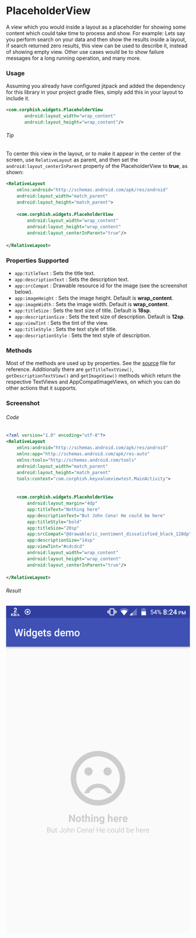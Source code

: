 # PlaceholderView
A view which you would inside a layout as a placeholder for showing some content which could take time to process and show. For example: Lets say you perform search on your data and then show the results inside a layout, if search returned zero results, this view can be used to describe it, instead of showing empty view. Other use cases would be to show failure messages for a long running operation, and many more.

### Usage
Assuming you already have configured jitpack and added the dependency for this library in your project gradle files, simply add this in your layout to include it.
```xml
<com.corphish.widgets.PlaceholderView
       android:layout_width="wrap_content"
       android:layout_height="wrap_content"/>
```  
###### Tip
To center this view in the layout, or to make it appear in the center of the screen, use `RelativeLayout` as parent, and then set the `android:layout_centerInParent` property of the PlaceholderView to __true__, as shown:  
```xml
<RelativeLayout
    xmlns:android="http://schemas.android.com/apk/res/android"
    android:layout_width="match_parent"
    android:layout_height="match_parent">  
    
    <com.corphish.widgets.PlaceholderView
        android:layout_width="wrap_content"
        android:layout_height="wrap_content"
        android:layout_centerInParent="true"/>

</RelativeLayout>
```  

### Properties Supported
- `app:titleText` : Sets the title text.
- `app:descriptionText` : Sets the description text.
- `app:srcCompat` : Drawable resource id for the image (see the screenshot below).
- `app:imageHeight` : Sets the image height. Default is __wrap_content__.
- `app:imageWidth` : Sets the image width. Default is __wrap_content__.
- `app:titleSize` : Sets the text size of title. Default is __18sp__.
- `app:descriptionSize` : Sets the text size of description. Default is __12sp__.
- `app:viewTint` : Sets the tint of the view.
- `app:titleStyle` : Sets the text style of title.
- `app:descriptionStyle` : Sets the text style of description.

### Methods
Most of the methods are used up by properties. See the [source](https://github.com/corphish/Widgets/blob/master/widgets/src/main/java/com/corphish/widgets/PlaceholderView.java) file for reference.
Additionally there are `getTitleTextView()`, `getDescriptionTextView()` and `getImageView()` methods which return the respective TextViews and AppCompatImageViews, on which you can do other actions that it supports.

### Screenshot
###### Code
```xml
<?xml version="1.0" encoding="utf-8"?>
<RelativeLayout
    xmlns:android="http://schemas.android.com/apk/res/android"
    xmlns:app="http://schemas.android.com/apk/res-auto"
    xmlns:tools="http://schemas.android.com/tools"
    android:layout_width="match_parent"
    android:layout_height="match_parent"
    tools:context="com.corphish.keyvalueviewtest.MainActivity">  
    

    <com.corphish.widgets.PlaceholderView
        android:layout_margin="4dp"
        app:titleText="Nothing here"
        app:descriptionText="But John Cena! He could be here"
        app:titleStyle="bold"
        app:titleSize="20sp"
        app:srcCompat="@drawable/ic_sentiment_dissatisfied_black_128dp"
        app:descriptionSize="14sp"
        app:viewTint="#cdcdcd"
        android:layout_width="wrap_content"
        android:layout_height="wrap_content"
        android:layout_centerInParent="true"/>

</RelativeLayout>
```  
###### Result
![](assets/pv.png) 